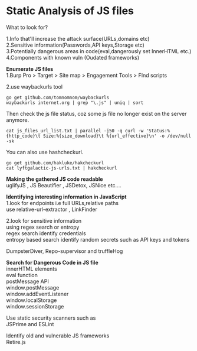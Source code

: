 # Static Analysis of JS files

What to look for? 

1.Info that'll increase the attack surface\(URLs,domains etc\)  
2.Sensitive information\(Passwords,API keys,Storage etc\)  
3.Potentially dangerous areas in code\(eval,dangerously set InnerHTML etc.\)  
4.Components with known vuln \(Oudated frameworks\)  
  
**Enumerate JS files**  
1.Burp Pro &gt; Target &gt; Site map &gt; Engagement Tools &gt; FInd scripts   
  
2.use waybackurls tool 

```text
go get github.com/tomnomnom/waybackurls
waybackurls internet.org | grep "\.js" | uniq | sort
```

Then check the js file status, coz some js file no longer exist on the server anymore.

```text
cat js_files_url_list.txt | parallel -j50 -q curl -w 'Status:%{http_code}\t Size:%{size_download}\t %{url_effective}\n' -o /dev/null -sk
```

You can also use hashcheckurl.

```text
go get github.com/hakluke/hakcheckurl
cat lyftgalactic-js-urls.txt | hakcheckurl
```

  
**Making the gathered JS code readable**  
uglifyJS , JS Beautifier , JSDetox, JSNice etc....   
  
  
**Identifying interesting information in JavaScript**  
1.look for endpoints i.e full URLs,relative paths   
use relative-url-extractor , LinkFinder  
  
2.look for sensitive information   
using regex search or entropy   
regex search identify credentials   
entropy based search identify random secrets such as API keys and tokens  
  
DumpsterDiver, Repo-supervisor and truffleHog  
  
**Search for Dangerous Code in JS file**  
innerHTML elements  
eval function  
postMessage API   
window.postMessage  
window.addEventListener  
window.localStorage  
window.sessionStorage  
  
Use static security scanners such as   
JSPrime and ESLint   
  
Identify old and vulnerable JS frameworks  
Retire.js   
  
  
  
  
  
  
  
  
  
  


